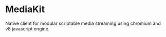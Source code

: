 # MediaKit
Native client for modular scriptable media streaming using chromium and v8 javascript engine. 
